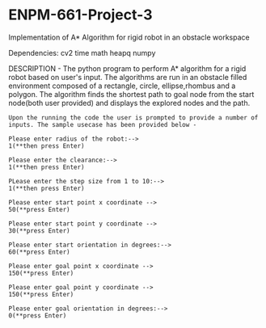 # ENPM-661-Project-3
Implementation of A* Algorithm for rigid robot in an obstacle workspace

Dependencies:
	cv2
	time
	math
	heapq
	numpy

DESCRIPTION - The python program  to perform A* algorithm for a rigid robot based on user's input.
The algorithms are run in an obstacle filled environment composed of a rectangle, circle, ellipse,rhombus and a polygon. The algorithm finds the shortest path to goal node from the start node(both user provided) and displays the explored nodes and the path.

	Upon the running the code the user is prompted to provide a number of inputs. The sample usecase has been provided below -

	Please enter radius of the robot:-->
	1(**then press Enter)
	
	Please enter the clearance:-->
	1(**then press Enter)
	
	PLease enter the step size from 1 to 10:-->
	1(**then press Enter)
	
	Please enter start point x coordinate -->
	50(**press Enter)

	Please enter start point y coordinate -->
	30(**press Enter)
	
	Please enter start orientation in degrees:-->
	60(**press Enter)
	
	Please enter goal point x coordinate -->
	150(**press Enter)
	
	Please enter goal point y coordinate -->
	150(**press Enter)
	
	Please enter goal orientation in degrees:-->
	0(**press Enter)
	
	
